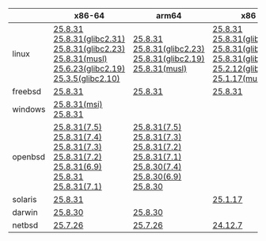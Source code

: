 ||x86-64|arm64|x86|armv7|ppc64le|armel|
| --- | --- | --- | --- | --- | --- | --- |
|linux|[25.8.31](https://github.com/roswell/sbcl_head/releases/download/25.8.31/sbcl-25.8.31-x86-64-linux-binary.tar.bz2)<br />[25.8.31(glibc2.31)](https://github.com/roswell/sbcl_head/releases/download/25.8.31/sbcl-25.8.31-x86-64-linux-glibc2.31-binary.tar.bz2)<br />[25.8.31(glibc2.23)](https://github.com/roswell/sbcl_head/releases/download/25.8.31/sbcl-25.8.31-x86-64-linux-glibc2.23-binary.tar.bz2)<br />[25.8.31(musl)](https://github.com/roswell/sbcl_head/releases/download/25.8.31/sbcl-25.8.31-x86-64-linux-musl-binary.tar.bz2)<br />[25.6.23(glibc2.19)](https://github.com/roswell/sbcl_head/releases/download/25.6.23/sbcl-25.6.23-x86-64-linux-glibc2.19-binary.tar.bz2)<br />[25.3.5(glibc2.10)](https://github.com/roswell/sbcl_head/releases/download/25.3.5/sbcl-25.3.5-x86-64-linux-glibc2.10-binary.tar.bz2)<br />|[25.8.31](https://github.com/roswell/sbcl_head/releases/download/25.8.31/sbcl-25.8.31-arm64-linux-binary.tar.bz2)<br />[25.8.31(glibc2.23)](https://github.com/roswell/sbcl_head/releases/download/25.8.31/sbcl-25.8.31-arm64-linux-glibc2.23-binary.tar.bz2)<br />[25.8.31(glibc2.19)](https://github.com/roswell/sbcl_head/releases/download/25.8.31/sbcl-25.8.31-arm64-linux-glibc2.19-binary.tar.bz2)<br />[25.8.31(musl)](https://github.com/roswell/sbcl_head/releases/download/25.8.31/sbcl-25.8.31-arm64-linux-musl-binary.tar.bz2)<br />|[25.8.31](https://github.com/roswell/sbcl_head/releases/download/25.8.31/sbcl-25.8.31-x86-linux-binary.tar.bz2)<br />[25.8.31(glibc2.31)](https://github.com/roswell/sbcl_head/releases/download/25.8.31/sbcl-25.8.31-x86-linux-glibc2.31-binary.tar.bz2)<br />[25.8.31(glibc2.23)](https://github.com/roswell/sbcl_head/releases/download/25.8.31/sbcl-25.8.31-x86-linux-glibc2.23-binary.tar.bz2)<br />[25.8.31(glibc2.19)](https://github.com/roswell/sbcl_head/releases/download/25.8.31/sbcl-25.8.31-x86-linux-glibc2.19-binary.tar.bz2)<br />[25.2.12(glibc2.10)](https://github.com/roswell/sbcl_head/releases/download/25.2.12/sbcl-25.2.12-x86-linux-glibc2.10-binary.tar.bz2)<br />[25.1.17(musl)](https://github.com/roswell/sbcl_head/releases/download/25.1.17/sbcl-25.1.17-x86-linux-musl-binary.tar.bz2)<br />|[25.8.29](https://github.com/roswell/sbcl_head/releases/download/25.8.29/sbcl-25.8.29-armv7-linux-binary.tar.bz2)<br />|[25.8.29](https://github.com/roswell/sbcl_head/releases/download/25.8.29/sbcl-25.8.29-ppc64le-linux-binary.tar.bz2)<br />[25.8.29(glibc2.23)](https://github.com/roswell/sbcl_head/releases/download/25.8.29/sbcl-25.8.29-ppc64le-linux-glibc2.23-binary.tar.bz2)<br />[25.8.29(glibc2.19)](https://github.com/roswell/sbcl_head/releases/download/25.8.29/sbcl-25.8.29-ppc64le-linux-glibc2.19-binary.tar.bz2)<br />|[25.1.17](https://github.com/roswell/sbcl_head/releases/download/25.1.17/sbcl-25.1.17-armel-linux-binary.tar.bz2)<br />|
|freebsd|[25.8.31](https://github.com/roswell/sbcl_head/releases/download/25.8.31/sbcl-25.8.31-x86-64-freebsd-binary.tar.bz2)<br />|[25.8.31](https://github.com/roswell/sbcl_head/releases/download/25.8.31/sbcl-25.8.31-arm64-freebsd-binary.tar.bz2)<br />|[25.8.31](https://github.com/roswell/sbcl_head/releases/download/25.8.31/sbcl-25.8.31-x86-freebsd-binary.tar.bz2)<br />||||
|windows|[25.8.31(msi)](https://github.com/roswell/sbcl_head/releases/download/25.8.31/sbcl-25.8.31-x86-64-windows-binary.msi)<br />[25.8.31](https://github.com/roswell/sbcl_head/releases/download/25.8.31/sbcl-25.8.31-x86-64-windows-binary.tar.bz2)<br />||||||
|openbsd|[25.8.31(7.5)](https://github.com/roswell/sbcl_head/releases/download/25.8.31/sbcl-25.8.31-x86-64-openbsd-7.5-binary.tar.bz2)<br />[25.8.31(7.4)](https://github.com/roswell/sbcl_head/releases/download/25.8.31/sbcl-25.8.31-x86-64-openbsd-7.4-binary.tar.bz2)<br />[25.8.31(7.3)](https://github.com/roswell/sbcl_head/releases/download/25.8.31/sbcl-25.8.31-x86-64-openbsd-7.3-binary.tar.bz2)<br />[25.8.31(7.2)](https://github.com/roswell/sbcl_head/releases/download/25.8.31/sbcl-25.8.31-x86-64-openbsd-7.2-binary.tar.bz2)<br />[25.8.31(6.9)](https://github.com/roswell/sbcl_head/releases/download/25.8.31/sbcl-25.8.31-x86-64-openbsd-6.9-binary.tar.bz2)<br />[25.8.31](https://github.com/roswell/sbcl_head/releases/download/25.8.31/sbcl-25.8.31-x86-64-openbsd-binary.tar.bz2)<br />[25.8.31(7.1)](https://github.com/roswell/sbcl_head/releases/download/25.8.31/sbcl-25.8.31-x86-64-openbsd-7.1-binary.tar.bz2)<br />|[25.8.31(7.5)](https://github.com/roswell/sbcl_head/releases/download/25.8.31/sbcl-25.8.31-arm64-openbsd-7.5-binary.tar.bz2)<br />[25.8.31(7.3)](https://github.com/roswell/sbcl_head/releases/download/25.8.31/sbcl-25.8.31-arm64-openbsd-7.3-binary.tar.bz2)<br />[25.8.31(7.2)](https://github.com/roswell/sbcl_head/releases/download/25.8.31/sbcl-25.8.31-arm64-openbsd-7.2-binary.tar.bz2)<br />[25.8.31(7.1)](https://github.com/roswell/sbcl_head/releases/download/25.8.31/sbcl-25.8.31-arm64-openbsd-7.1-binary.tar.bz2)<br />[25.8.30(7.4)](https://github.com/roswell/sbcl_head/releases/download/25.8.30/sbcl-25.8.30-arm64-openbsd-7.4-binary.tar.bz2)<br />[25.8.30(6.9)](https://github.com/roswell/sbcl_head/releases/download/25.8.30/sbcl-25.8.30-arm64-openbsd-6.9-binary.tar.bz2)<br />[25.8.30](https://github.com/roswell/sbcl_head/releases/download/25.8.30/sbcl-25.8.30-arm64-openbsd-binary.tar.bz2)<br />|||||
|solaris|[25.8.31](https://github.com/roswell/sbcl_head/releases/download/25.8.31/sbcl-25.8.31-x86-64-solaris-binary.tar.bz2)<br />||[25.1.17](https://github.com/roswell/sbcl_head/releases/download/25.1.17/sbcl-25.1.17-x86-solaris-binary.tar.bz2)<br />||||
|darwin|[25.8.30](https://github.com/roswell/sbcl_head/releases/download/25.8.30/sbcl-25.8.30-x86-64-darwin-binary.tar.bz2)<br />|[25.8.30](https://github.com/roswell/sbcl_head/releases/download/25.8.30/sbcl-25.8.30-arm64-darwin-binary.tar.bz2)<br />|||||
|netbsd|[25.7.26](https://github.com/roswell/sbcl_head/releases/download/25.7.26/sbcl-25.7.26-x86-64-netbsd-binary.tar.bz2)<br />|[25.7.26](https://github.com/roswell/sbcl_head/releases/download/25.7.26/sbcl-25.7.26-arm64-netbsd-binary.tar.bz2)<br />|[24.12.7](https://github.com/roswell/sbcl_head/releases/download/24.12.7/sbcl-24.12.7-x86-netbsd-binary.tar.bz2)<br />||||
